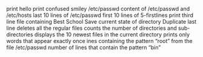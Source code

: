print hello
print confused smiley 
/etc/passwd
content of /etc/passwd and /etc/hosts
last 10 lines of /etc/passwd
first 10 lines of 5-firstlines
print third line
file containing Best School
Save current state of directory
Duplicate last line
deletes all the regular files
counts the number of directories and sub-directories 
displays the 10 newest files in the current directory
prints only words that appear exactly once
ines containing the pattern “root” from the file /etc/passwd
number of lines that contain the pattern “bin”
